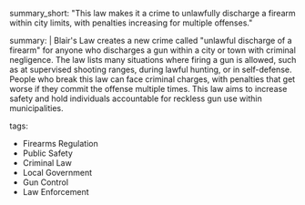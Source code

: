 summary_short: "This law makes it a crime to unlawfully discharge a firearm within city limits, with penalties increasing for multiple offenses."

summary: |
  Blair's Law creates a new crime called "unlawful discharge of a firearm" for anyone who discharges a gun within a city or town with criminal negligence. The law lists many situations where firing a gun is allowed, such as at supervised shooting ranges, during lawful hunting, or in self-defense. People who break this law can face criminal charges, with penalties that get worse if they commit the offense multiple times. This law aims to increase safety and hold individuals accountable for reckless gun use within municipalities.

tags:
  - Firearms Regulation
  - Public Safety
  - Criminal Law
  - Local Government
  - Gun Control
  - Law Enforcement
